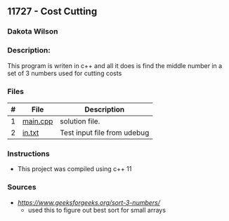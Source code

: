## 11727 - Cost Cutting
### Dakota Wilson 
### Description:

This program is writen in c++ and all it does is find the middle number in a set of 3 numbers used for cutting costs

### Files

|   #   | File                       | Description                                                |
| :---: | -------------------------- | ---------------------------------------------------------- |
|   1   | [main.cpp](./main.cpp)     | solution file.                                             |
|   2   | [in.txt](./in.txt)         | Test input file from udebug                                |

### Instructions

- This project was compiled using c++ 11

### Sources

- *https://www.geeksforgeeks.org/sort-3-numbers/*
    - used this to figure out best sort for small arrays